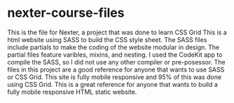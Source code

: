 # nexter-course-files
This is the file for Nexter, a project that was done to learn CSS Grid
This is a html website using SASS to build the CSS style sheet. The SASS files include partials to make the coding of the website modular in design. The partial files feature varibles, mixins, and nesting.
I used the CodeKit app to compile the SASS, so I did not use any other compiler or pre-posessor.
The files in this project are a good reference for anyone that wants to use SASS or CSS Grid.
This site is fully mobile responsive and 95% of this was done using CSS Grid. 
This is a great reference for anyone that wants to build a fully mobile responsive HTML static website.
